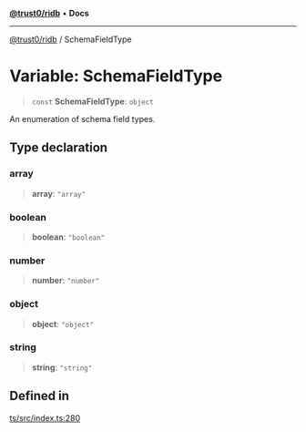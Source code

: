 [**@trust0/ridb**](../README.md) • **Docs**

***

[@trust0/ridb](../README.md) / SchemaFieldType

# Variable: SchemaFieldType

> `const` **SchemaFieldType**: `object`

An enumeration of schema field types.

## Type declaration

### array

> **array**: `"array"`

### boolean

> **boolean**: `"boolean"`

### number

> **number**: `"number"`

### object

> **object**: `"object"`

### string

> **string**: `"string"`

## Defined in

[ts/src/index.ts:280](https://github.com/elribonazo/RIDB/blob/18ff16c9e22fc67c657be965ea0b226dde8a7772/ts/src/index.ts#L280)
